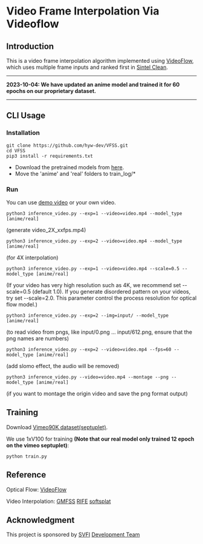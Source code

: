 # Video Frame Interpolation Via Videoflow
## Introduction
This is a video frame interpolation algorithm implemented using [VideoFlow](https://github.com/XiaoyuShi97/VideoFlow), which uses multiple frame inputs and ranked first in [Sintel Clean](http://sintel.is.tue.mpg.de/quant?metric_id=0&selected_pass=1).

---

**2023-10-04: We have updated an anime model and trained it for 60 epochs on our proprietary dataset.**

---

## CLI Usage

### Installation

```
git clone https://github.com/hyw-dev/VFSS.git
cd VFSS
pip3 install -r requirements.txt
```

* Download the pretrained models from [here](https://drive.google.com/drive/folders/14ipRJCDBaiS1JUW-iGetTzAXgdeLVTB0?usp=sharing). 
* Move the 'anime' and 'real' folders to train_log/\*

### Run

You can use [demo video](https://drive.google.com/file/d/1i3xlKb7ax7Y70khcTcuePi6E7crO_dFc/view?usp=sharing) or your own video. 
```
python3 inference_video.py --exp=1 --video=video.mp4 --model_type [anime/real]
```
(generate video_2X_xxfps.mp4)
```
python3 inference_video.py --exp=2 --video=video.mp4 --model_type [anime/real]
```
(for 4X interpolation)
```
python3 inference_video.py --exp=1 --video=video.mp4 --scale=0.5 --model_type [anime/real]
```
(If your video has very high resolution such as 4K, we recommend set --scale=0.5 (default 1.0). If you generate disordered pattern on your videos, try set --scale=2.0. This parameter control the process resolution for optical flow model.)
```
python3 inference_video.py --exp=2 --img=input/ --model_type [anime/real]
```
(to read video from pngs, like input/0.png ... input/612.png, ensure that the png names are numbers)
```
python3 inference_video.py --exp=2 --video=video.mp4 --fps=60 --model_type [anime/real]
```
(add slomo effect, the audio will be removed)
```
python3 inference_video.py --video=video.mp4 --montage --png --model_type [anime/real]
```
(if you want to montage the origin video and save the png format output)

## Training
Download [Vimeo90K dataset(septuplet)](http://toflow.csail.mit.edu/index.html#septuplet).

We use 1xV100 for training **(Note that our real model only trained 12 epoch on the vimeo septuplet)**: 
```
python train.py
```

## Reference

Optical Flow:
[VideoFlow](https://github.com/XiaoyuShi97/VideoFlow)

Video Interpolation: 
[GMFSS](https://github.com/98mxr/GMFSS_Fortuna)   [RIFE](https://github.com/megvii-research/ECCV2022-RIFE)   [softsplat](https://github.com/sniklaus/softmax-splatting)

## Acknowledgment
This project is sponsored by [SVFI](https://steamcommunity.com/app/1692080) [Development Team](https://github.com/Justin62628/Squirrel-RIFE)
